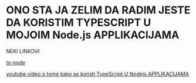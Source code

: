 # ONO STA JA ZELIM DA RADIM JESTE DA KORISTIM TYPESCRIPT U MOJOIM Node.js APPLIKACIJAMA

NEKI LINKOVI

[ts-node](https://github.com/TypeStrong/ts-node)

[youtube video o tome kako se koristi TypeScript U Nodejs APPLIKACIJAMA](https://www.youtube.com/watch?v=1UcLoOD1lRM)